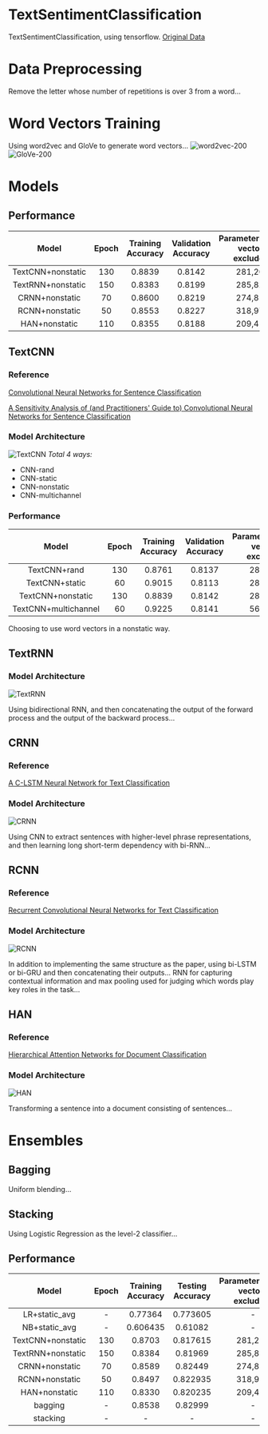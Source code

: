 # TextSentimentClassification
TextSentimentClassification, using tensorflow.
[Original Data](https://www.kaggle.com/c/ml-2017fall-hw4/data)

# Data Preprocessing
Remove the letter whose number of repetitions is over 3 from a word...

# Word Vectors Training
Using word2vec and GloVe to generate word vectors...
![](https://github.com/wslc1314/TextSentimentClassification/blob/master/data_helpers/word2vec/model-200.png "word2vec-200")
![](https://github.com/wslc1314/TextSentimentClassification/blob/master/data_helpers/glove/model-200.png "GloVe-200")

# Models
## Performance
| Model | Epoch | Training Accuracy | Validation Accuracy | Parameters(word vectors excluded) |
| :-: | :-: | :-: |  :-: | :-: |
| TextCNN+nonstatic | 130 | 0.8839 | 0.8142 | 281,202 |
| TextRNN+nonstatic | 150 | 0.8383 | 0.8199 | 285,826 |
| CRNN+nonstatic | 70 | 0.8600 | 0.8219 | 274,818 |
| RCNN+nonstatic | 50 | 0.8553 | 0.8227 | 318,978 |
| HAN+nonstatic | 110 | 0.8355 | 0.8188 | 209,410 |

## TextCNN
### Reference
[Convolutional Neural Networks for Sentence Classification](https://arxiv.org/abs/1408.5882)

[A Sensitivity Analysis of (and Practitioners' Guide to) Convolutional Neural Networks for Sentence Classification](https://arxiv.org/abs/1510.03820)
### Model Architecture
![](https://github.com/wslc1314/TextSentimentClassification/blob/master/images/TextCNN.png "TextCNN")
*Total 4 ways:*
+ CNN-rand
+ CNN-static
+ CNN-nonstatic
+ CNN-multichannel
### Performance
| Model | Epoch | Training Accuracy | Validation Accuracy | Parameters(word vectors excluded)|
| :-: | :-: | :-: |  :-: | :-: |
| TextCNN+rand | 130 | 0.8761 | 0.8137 | 281,202 |
| TextCNN+static | 60 | 0.9015 | 0.8113 | 281,202 |
| TextCNN+nonstatic | 130 | 0.8839 | 0.8142 | 281,202 |
| TextCNN+multichannel | 60 | 0.9225 | 0.8141 | 561,202 |

Choosing to use word vectors in a nonstatic way. 

## TextRNN
### Model Architecture
![](https://github.com/wslc1314/TextSentimentClassification/blob/master/images/TextRNN.JPG "TextRNN")

Using bidirectional RNN, and then concatenating the output of the forward process and the output of the backward process...

## CRNN
### Reference
[A C-LSTM Neural Network for Text Classification](https://arxiv.org/abs/1511.08630)
### Model Architecture
![](https://github.com/wslc1314/TextSentimentClassification/blob/master/images/CRNN.png "CRNN")

Using CNN to extract sentences with higher-level phrase representations, and then learning long short-term dependency with bi-RNN...

## RCNN
### Reference
[Recurrent Convolutional Neural Networks for Text Classification](https://aaai.org/ocs/index.php/AAAI/AAAI15/paper/view/9745)

### Model Architecture
![](https://github.com/wslc1314/TextSentimentClassification/blob/master/images/RCNN.png "RCNN")

In addition to implementing the same structure as the paper, using bi-LSTM or bi-GRU and then concatenating their outputs...
RNN for capturing contextual information and max pooling used for judging which words play key roles in the task...

## HAN
### Reference
[Hierarchical Attention Networks for Document Classification](https://www.microsoft.com/en-us/research/publication/hierarchical-attention-networks-document-classification/)

### Model Architecture
![](https://github.com/wslc1314/TextSentimentClassification/blob/master/images/HAN.png "HAN")

Transforming a sentence into a document consisting of sentences...

# Ensembles
## Bagging
Uniform blending...

## Stacking
Using Logistic Regression as the level-2 classifier...

## Performance
| Model | Epoch | Training Accuracy | Testing Accuracy | Parameters(word vectors excluded) |
| :-: | :-: | :-: |  :-: | :-: |
| LR+static_avg | - | 0.77364 | 0.773605 | - |
| NB+static_avg | - | 0.606435 | 0.61082 | - |
| TextCNN+nonstatic | 130 | 0.8703 | 0.817615 | 281,202 |
| TextRNN+nonstatic | 150 | 0.8384 | 0.81969 | 285,826 |
| CRNN+nonstatic | 70 | 0.8589 | 0.82449 | 274,818 |
| RCNN+nonstatic | 50 | 0.8497 | 0.822935 | 318,978 |
| HAN+nonstatic | 110 | 0.8330 | 0.820235 | 209,410 |
| bagging | - | 0.8538 | 0.82999 | - |
| stacking | - | - | - | - |

